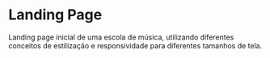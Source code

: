 # Landing Page
Landing page inicial de uma escola de música, utilizando diferentes conceitos de estilização e responsividade para diferentes tamanhos de tela.




